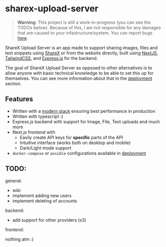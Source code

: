 # sharex-upload-server

> **Warning**: This project is still a work-in-progress (you can see the TODOs below). Because of this, I am not responsible for any damages that are caused to your infastructure/system. You can report bugs [here](https://github.com/davidilie/sharex-upload-server/issues).

ShareX Upload Server is an app made to support sharing images, files and text snippets using [ShareX](https://getsharex.com/) or from the website directly, built using [NextJS](https://nextjs.org), [TailwindCSS](https://tailwindcss.com), and [Express.js](https://expressjs.com) for the backend.

The goal of ShareX Upload Server as opposed to other alternatives is to allow anyone with basic technical knowledge to be able to set this up for themselves. You can see more information about that in the [deployment](/deployment) section.

## Features

-   Written with a [modern stack](https://www.mongodb.com/mern-stack) ensuring best performance in production
-   Written with typescript :)
-   Express.js backend with support for Image, File, Text uploads and much more
-   Next.js frontend with
    -   Easily create API keys for **specific** parts of the API
    -   Intuitive interface (works both on desktop and mobile)
    -   Dark/Light mode support
-   `docker-compose` or `ansible` configurations available in [deployment](/deployment)

## TODO:

general:

-   wiki
-   implement adding new users
-   implement deleting of accounts

backend:

-   add support for other providers (s3)

frontend:

nothing atm :)

